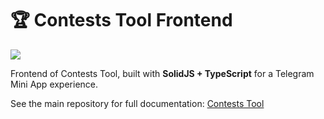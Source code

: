 # 🏆 Contests Tool Frontend

![](https://raw.githubusercontent.com/erfanmola/Contonest/master/docs/Contonest.gif)

Frontend of Contests Tool, built with **SolidJS + TypeScript** for a Telegram Mini App experience.

See the main repository for full documentation: [Contests Tool](https://github.com/erfanmola/Contonest)
